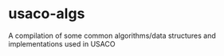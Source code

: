 # usaco-algs
A compilation of some common algorithms/data structures and implementations used in USACO 
